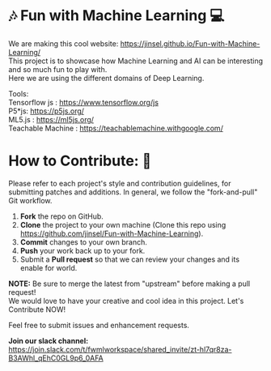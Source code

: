 # :notes: Fun with Machine Learning :computer:
We are making this cool website:  https://jinsel.github.io/Fun-with-Machine-Learning/ <br>
This project is to showcase how Machine Learning and AI can be interesting and so much fun to play with.<br>
Here we are using the different domains of Deep Learning.<br>

Tools:<br>
Tensorflow js : https://www.tensorflow.org/js<br>
P5*js: https://p5js.org/<br>
ML5.js : https://ml5js.org/<br>
Teachable Machine : https://teachablemachine.withgoogle.com/

# How to Contribute: :speech_balloon:
Please refer to each project's style and contribution guidelines, for submitting patches and additions. In general, we follow the "fork-and-pull" Git workflow.<br>
   1. **Fork** the repo on GitHub.<br>
   2. **Clone** the project to your own machine (Clone this repo using https://github.com/jinsel/Fun-with-Machine-Learning).<br>
   3. **Commit** changes to your own branch.</br>
   4. **Push** your work back up to your fork.
   5. Submit a **Pull request** so that we can review your changes and its enable for world.
   
**NOTE:** Be sure to merge the latest from "upstream" before making a pull request!<br>
We would love to have your creative and cool idea in this project. Let's Contribute NOW!

Feel free to submit issues and enhancement requests.

**Join our slack channel:** https://join.slack.com/t/fwmlworkspace/shared_invite/zt-hl7qr8za-B3AWhl_qEhC0GL9p6_0AFA
